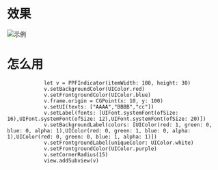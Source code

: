 # 效果
![示例](https://upload-images.jianshu.io/upload_images/2261768-cb94cf9d43c9df9a.gif?imageMogr2/auto-orient/strip)

# 怎么用
```
            let v = PPFIndicator(itemWidth: 100, height: 30)
            v.setBackgroundColor(UIColor.red)
            v.setFrontgroundColor(UIColor.blue)
            v.frame.origin = CGPoint(x: 10, y: 100)
            v.setUI(texts: ["AAAA","BBBB","cc"])
            v.setLabel(fonts: [UIFont.systemFont(ofSize: 16),UIFont.systemFont(ofSize: 12),UIFont.systemFont(ofSize: 20)])
            v.setBackgroundLabel(colors: [UIColor(red: 1, green: 0, blue: 0, alpha: 1),UIColor(red: 0, green: 1, blue: 0, alpha: 1),UIColor(red: 0, green: 0, blue: 1, alpha: 1)])
            v.setFrontgroundLabel(uniqueColor: UIColor.white)
            v.setFrontgroundColor(UIColor.purple)
            v.setCornerRadius(15)
            view.addSubview(v)

```
